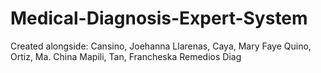 # Medical-Diagnosis-Expert-System
Created alongside: Cansino, Joehanna Llarenas, Caya, Mary Faye Quino, Ortiz, Ma. China Mapili, Tan, Francheska Remedios Diag
